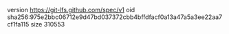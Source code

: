 version https://git-lfs.github.com/spec/v1
oid sha256:975e2bbc06712e9d47bd037372cbb4bffdfacf0a13a47a5a3ee22aa7cf1fa115
size 310553
